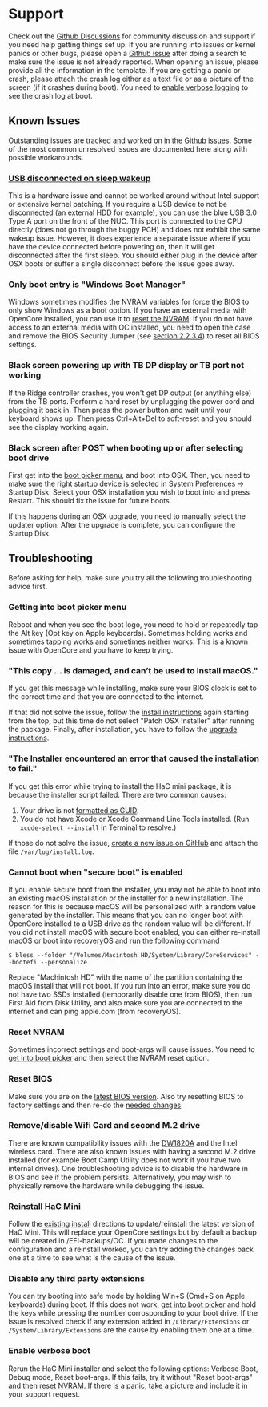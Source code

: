 # Support

Check out the [Github Discussions](https://github.com/osy/HaC-Mini/discussions) for community discussion and support if you need help getting things set up. If you are running into issues or kernel panics or other bugs, please open a [Github issue](https://github.com/osy/HaC-Mini/issues) after doing a search to make sure the issue is not already reported. When opening an issue, please provide all the information in the template. If you are getting a panic or crash, please attach the crash log either as a text file or as a picture of the screen (if it crashes during boot). You need to [enable verbose logging](support.md#enable-verbose-boot) to see the crash log at boot.

## Known Issues

Outstanding issues are tracked and worked on in the [Github issues](https://github.com/osy86/HaC-Mini/issues). Some of the most common unresolved issues are documented here along with possible workarounds.

### [USB disconnected on sleep wakeup](https://github.com/osy86/HaC-Mini/issues/8)

This is a hardware issue and cannot be worked around without Intel support or extensive kernel patching. If you require a USB device to not be disconnected (an external HDD for example), you can use the blue USB 3.0 Type A port on the front of the NUC. This port is connected to the CPU directly (does not go through the buggy PCH) and does not exhibit the same wakeup issue. However, it does experience a separate issue where if you have the device connected before powering on, then it will get disconnected after the first sleep. You should either plug in the device after OSX boots or suffer a single disconnect before the issue goes away.

### Only boot entry is "Windows Boot Manager"

Windows sometimes modifies the NVRAM variables for force the BIOS to only show Windows as a boot option. If you have an external media with OpenCore installed, you can use it to [reset the NVRAM](support.md#reset-nvram). If you do not have access to an external media with OC installed, you need to open the case and remove the BIOS Security Jumper (see [section 2.2.3.4](https://www.intel.com/content/dam/support/us/en/documents/mini-pcs/nuc-kits/NUC8i7HVK\_TechProdSpec.pdf)) to reset all BIOS settings.

### Black screen powering up with TB DP display or TB port not working

If the Ridge controller crashes, you won't get DP output (or anything else) from the TB ports. Perform a hard reset by unplugging the power cord and plugging it back in. Then press the power button and wait until your keyboard shows up. Then press Ctrl+Alt+Del to soft-reset and you should see the display working again.

### Black screen after POST when booting up or after selecting boot drive

First get into the [boot picker menu](support.md#getting-into-boot-picker-menu), and boot into OSX. Then, you need to make sure the right startup device is selected in System Preferences -> Startup Disk. Select your OSX installation you wish to boot into and press Restart. This should fix the issue for future boots.

If this happens during an OSX upgrade, you need to manually select the updater option. After the upgrade is complete, you can configure the Startup Disk.

## Troubleshooting

Before asking for help, make sure you try all the following troubleshooting advice first.

### Getting into boot picker menu

Reboot and when you see the boot logo, you need to hold or repeatedly tap the Alt key (Opt key on Apple keyboards). Sometimes holding works and sometimes tapping works and sometimes neither works. This is a known issue with OpenCore and you have to keep trying.

### "This copy ... is damaged, and can’t be used to install macOS."

If you get this message while installing, make sure your BIOS clock is set to the correct time and that you are connected to the internet.

If that did not solve the issue, follow the [install instructions](../installation-guide/installation.md) again starting from the top, but this time do not select "Patch OSX Installer" after running the package. Finally, after installation, you have to follow the [upgrade instructions](../installation-guide/installation.md#update-existing-install).

### "The Installer encountered an error that caused the installation to fail."

If you get this error while trying to install the HaC mini package, it is because the installer script failed. There are two common causes:

1. Your drive is not [formatted as GUID](../legacy-guide-clover/legacy-installing-osx.md#preparing-installer-usb).
2. You do not have Xcode or Xcode Command Line Tools installed. (Run `xcode-select --install` in Terminal to resolve.)

If those do not solve the issue, [create a new issue on GitHub](https://github.com/osy/HaC-Mini/issues/new?assignees=\&labels=installer\&template=installer-bug-report.md\&title=) and attach the file `/var/log/install.log`.

### Cannot boot when "secure boot" is enabled

If you enable secure boot from the installer, you may not be able to boot into an existing macOS installation or the installer for a new installation. The reason for this is because macOS will be personalized with a random value generated by the installer. This means that you can no longer boot with OpenCore installed to a USB drive as the random value will be different. If you did not install macOS with secure boot enabled, you can either re-install macOS or boot into recoveryOS and run the following command

`$ bless --folder "/Volumes/Macintosh HD/System/Library/CoreServices" --bootefi --personalize`

Replace "Machintosh HD" with the name of the partition containing the macOS install that will not boot. If you run into an error, make sure you do not have two SSDs installed (temporarily disable one from BIOS), then run First Aid from Disk Utility, and also make sure you are connected to the internet and can ping apple.com (from recoveryOS).

### Reset NVRAM

Sometimes incorrect settings and boot-args will cause issues. You need to [get into boot picker](support.md#getting-into-boot-picker-menu) and then select the NVRAM reset option.

### Reset BIOS

Make sure you are on the [latest BIOS version](https://downloadcenter.intel.com/product/126143). Also try resetting BIOS to factory settings and then re-do the [needed changes](../installation-guide/bios-settings.md).

### Remove/disable Wifi Card and second M.2 drive

There are known compatibility issues with the [DW1820A](dw1820a-wifi.md) and the Intel wireless card. There are also known issues with having a second M.2 drive installed (for example Boot Camp Utility does not work if you have two internal drives). One troubleshooting advice is to disable the hardware in BIOS and see if the problem persists. Alternatively, you may wish to physically remove the hardware while debugging the issue.

### Reinstall HaC Mini

Follow the [existing install](../installation-guide/installation.md#update-existing-install) directions to update/reinstall the latest version of HaC Mini. This will replace your OpenCore settings but by default a backup will be created in /EFI-backups/OC. If you made changes to the configuration and a reinstall worked, you can try adding the changes back one at a time to see what is the cause of the issue.

### Disable any third party extensions

You can try booting into safe mode by holding Win+S (Cmd+S on Apple keyboards) during boot. If this does not work, [get into boot picker](support.md#getting-into-boot-picker-menu) and hold the keys while pressing the number corrosponding to your boot drive. If the issue is resolved check if any extension added in `/Library/Extensions` or `/System/Library/Extensions` are the cause by enabling them one at a time.

### Enable verbose boot

Rerun the HaC Mini installer and select the following options: Verbose Boot, Debug mode, Reset boot-args. If this fails, try it without "Reset boot-args" and then [reset NVRAM](support.md#reset-nvram). If there is a panic, take a picture and include it in your support request.
